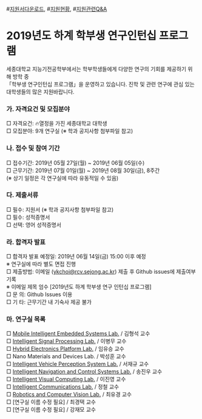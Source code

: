
#[지원서다운로드](https://www.dropbox.com/s/kfgdqnaifjjg44w/2019%EB%85%84%EB%8F%84%20%ED%95%98%EA%B3%84%20%ED%95%99%EB%B6%80%EC%9D%B8%ED%84%B4%EC%8B%AD%20%ED%94%84%EB%A1%9C%EA%B7%B8%EB%9E%A8%20%EC%A7%80%EC%9B%90%EC%84%9C.hwp?dl=0), #[지원현황](https://github.com/sejong-urp/2019.Summer/issues/1), #[지원관련Q&A](https://github.com/sejong-urp/2019.Summer/issues/2)

# 2019년도 하계 학부생 연구인턴십 프로그램

세종대학교 지능기전공학부에서는 학부학생들에게 다양한 연구의 기회를 제공하기 위해 방학 중 <br> 
「학부생 연구인턴십 프로그램」을 운영하고 있습니다. 진학 및 관련 연구에 관심 있는 대학생들의 많은 지원바랍니다.

### 가.	자격요건 및 모집분야
□ 자격요건: 🔥열정을 가진 세종대학교 대학생 <br>
□ 모집분야:  9개 연구실 (※ 학과 공지사항 첨부파일 참고)

### 나. 접수 및 참여 기간
□ 접수기간: 2019년 05월 27일(월) ~ 2019년 06월 05일(수) <br>
□ 근무기간: 2019년 07월 01일(월) ~ 2019년 08월 30일(금), 8주간 <br>
(※ 상기 일정은 각 연구실에 따라 유동적일 수 있음)

### 다. 제출서류
□ 필수: 지원서 (※ 학과 공지사항 첨부파일 참고) <br>
□ 필수: 성적증명서 <br>
□ 선택: 영어 성적증명서 

### 라. 합격자 발표
□ 합격자 발표 예정일: 2019년 06월 14일(금) 15:00 이후 예정 <br>
※ 연구실에 따라 별도 면접 진행 <br>
□ 제출방법: 이메일 (ykchoi@rcv.sejong.ac.kr) 제출 후 Github issues에 제출여부기록<br>
※ 이메일 제목 엄수 [2019년도 하계 학부생 연구 인턴십 프로그램] <br>
□ 문 의: Github Issues 이용 <br>
□ 기 타: 근무기간 내 기숙사 제공 불가 <br>

### 마. 연구실 목록 
□  [Mobile Intelligent Embedded Systems Lab.](http://home.sejong.ac.kr/~hyungkim/4.html) / 김형석 교수 <br>
□  [Intelligent Signal Processing Lab.](https://sites.google.com/view/blee/) / 이병무 교수 <br>
□  [Hybrid Electronics Platform Lab.](https://helplab.wixsite.com/helplab) / 임유승 교수 <br>
□  Nano Materials and Devices Lab. / 박성훈 교수 <br>
□  [Intelligent Vehicle Perception System Lab.](https://sites.google.com/view/ivpg)  / 서재규 교수 <br>
□  [Intelligent Navigation and Control Systems Lab.](https://sites.google.com/view/incsl) / 송진우 교수 <br>
□  [Intelligent Visual Computing Lab.](https://sites.google.com/view/ivcl) / 이진영 교수 <br>
□  [Intelligent Communications Lab.](https://sites.google.com/view/sejong-icl) / 정철 교수 <br>
□  [Robotics and Computer Vision Lab.](https://www.rcv.sejong.ac.kr/) / 최유경 교수 <br>
□  [연구실 이름 수정 필요] / 최경택 교수 <br>
□  [연구실 이름 수정 필요] / 강재모 교수 <br>

